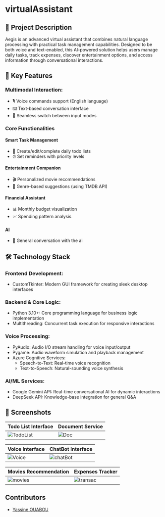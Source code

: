# virtualAssistant
## 📝 Project Description
Aegis is an advanced virtual assistant that combines natural language processing with practical task management capabilities. Designed to be both voice and text-enabled, this AI-powered solution helps users manage daily tasks, track expenses, discover entertainment options, and access information through conversational interactions.

## 🌟 Key Features
### Multimodal Interaction:
  - 🎙️ Voice commands support (English language)
  - ⌨️ Text-based conversation interface
  - 🔄 Seamless switch between input modes

### Core Functionalities
  #### Smart Task Management
  - 📅 Create/edit/complete daily todo lists
  - ⏰ Set reminders with priority levels

  #### Entertainment Companion
  - 🎬 Personalized movie recommendations
  - 🍿 Genre-based suggestions (using TMDB API)
  #### Financial Assistant
  - 📊 Monthly budget visualization
  - 📈 Spending pattern analysis
  #### AI 
  - 📰 General conversation with the ai
## 🛠️ Technology Stack
### Frontend Development:
- CustomTkinter: Modern GUI framework for creating sleek desktop interfaces
### Backend & Core Logic:
- Python 3.10+: Core programming language for business logic implementation
- Multithreading: Concurrent task execution for responsive interactions
### Voice Processing:
- PyAudio: Audio I/O stream handling for voice input/output
- Pygame: Audio waveform simulation and playback management
- Azure Cognitive Services:
  - Speech-to-Text: Real-time voice recognition
  - Text-to-Speech: Natural-sounding voice synthesis
### AI/ML Services:
- Google Gemini API: Real-time conversational AI for dynamic interactions
- DeepSeek API: Knowledge-base integration for general Q&A
## 📸 Screenshots
| Todo List Interface | Document Service |
|-----------------|---------------------|
| ![TodoList](https://github.com/user-attachments/assets/8d3248f8-4165-4186-939b-db2ceb3c4e33) | ![Doc](https://github.com/user-attachments/assets/6d61820d-f7d2-414a-a49d-a174b941df2f) |

| Voice Interface | ChatBot Interface |
|-----------|---------------------|
| ![Voice](https://github.com/user-attachments/assets/ff4c0808-f641-458b-ad17-4a8cb5535f24) | ![chatBot](https://github.com/user-attachments/assets/ffe9c37e-5f47-4601-b560-4cd8fa9c7ed0) |

| Movies Recommendation | Expenses Tracker |
|-------------------|------------------|
| ![movies](https://github.com/user-attachments/assets/c91f4144-88b1-437b-988c-ba59e7b2c910) | ![transac](https://github.com/user-attachments/assets/ebec402d-ab44-4c2d-aef5-558a374657cd) |


## Contributors
- [Yassine OUABOU](https://github.com/yassineouabou)
